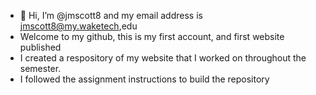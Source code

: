 - 👋 Hi, I’m @jmscott8 and my email address is jmscott8@my.waketech,edu
- Welcome to my github, this is my first account, and first website published 
- I created a respository of my website that I worked on throughout the semester. 
- I followed the assignment instructions to build the repository 
<!---
jmscott8/jmscott8 is a ✨ special ✨ repository because its `README.md` (this file) appears on your GitHub profile.
You can click the Preview link to take a look at your changes.
--->
